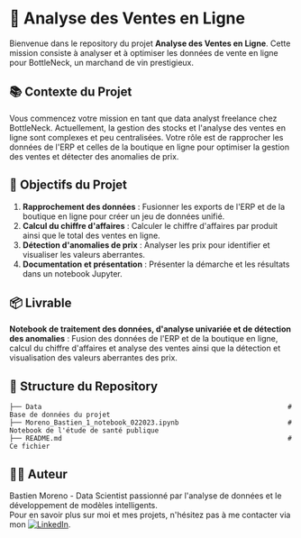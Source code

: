 # 🍷 Analyse des Ventes en Ligne

Bienvenue dans le repository du projet **Analyse des Ventes en Ligne**. Cette mission consiste à analyser et à optimiser les données de vente en ligne pour BottleNeck, un marchand de vin prestigieux.

## 📚 Contexte du Projet

Vous commencez votre mission en tant que data analyst freelance chez BottleNeck. Actuellement, la gestion des stocks et l'analyse des ventes en ligne sont complexes et peu centralisées. Votre rôle est de rapprocher les données de l'ERP et celles de la boutique en ligne pour optimiser la gestion des ventes et détecter des anomalies de prix.

## 🎯 Objectifs du Projet

1. **Rapprochement des données** : Fusionner les exports de l'ERP et de la boutique en ligne pour créer un jeu de données unifié.
2. **Calcul du chiffre d'affaires** : Calculer le chiffre d'affaires par produit ainsi que le total des ventes en ligne.
3. **Détection d'anomalies de prix** : Analyser les prix pour identifier et visualiser les valeurs aberrantes.
4. **Documentation et présentation** : Présenter la démarche et les résultats dans un notebook Jupyter.

## 📦 Livrable

**Notebook de traitement des données, d'analyse univariée et de détection des anomalies** : Fusion des données de l'ERP et de la boutique en ligne, calcul du chiffre d'affaires et analyse des ventes ainsi que la détection et visualisation des valeurs aberrantes des prix.

## 📂 Structure du Repository
```
├── Data                                                             # Base de données du projet
├── Moreno_Bastien_1_notebook_022023.ipynb                           # Notebook de l'étude de santé publique
├── README.md                                                        # Ce fichier
```

## 👨‍💻 Auteur
Bastien Moreno - Data Scientist passionné par l'analyse de données et le développement de modèles intelligents.\
Pour en savoir plus sur moi et mes projets, n'hésitez pas à me contacter via mon [![LinkedIn](https://img.shields.io/badge/LinkedIn-%230077B5.svg?logo=linkedin&logoColor=white)](https://www.linkedin.com/in/bastien-moreno441237/).